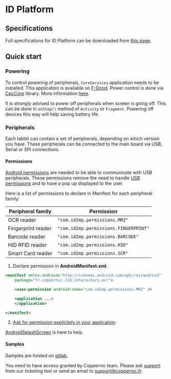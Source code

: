 ID Platform
===========

Specifications
--------------

Full specifications for ID Platform can be downloaded from [this page](https://www.coppernic.fr/en/documentations/).

Quick start
-----------

### Powering

To control powering of peripherals, `CoreServices` application needs to be installed.
This application is available on [F-Droid](fdroid.md).
Power control is done via [CpcCore](core.md) library.
More information [here](core/power.md).

It is strongly advised to power off peripherals when screen is going off. This can be done
in `onStop()` method of `Activity` or `Fragment`. Powering off devices this way
will help saving battery life.

### Peripherals

Each tablet can contain a set of peripherals, depending on which version you have. These peripherals can be connected to the main board via USB, Serial or SPI connections.

#### Permissions

[Android permissions](https://developer.android.com/guide/topics/permissions/overview) are needed to be able to communicate with USB peripherals.
These permissions remove the need to handle [USB permissions](https://developer.android.com/guide/topics/connectivity/usb/host) and to have a pop up displayed to the user.

Here is a list of permissions to declare in Manifest for each peripheral family:

| Peripheral family | Permission |
| ----------------- | ---------- |
| OCR reader | `"com.id2mp.permissions.MRZ"` |
| Fingerprint reader | `"com.id2mp.permissions.FINGERPRINT"` |
| Barcode reader | `"com.id2mp.permissions.BARCODE"` |
| HID RFID reader | `"com.id2mp.permissions.HID"` |
| Smart Card reader | `"com.id2mp.permissions.SCR"` |

1. Declare permission in **AndroidManifest.xml**:

```xml
<manifest xmlns:android="http://schemas.android.com/apk/res/android"
    package="fr.coppernic.lib.interactors.ocr">

    <uses-permission android:name="com.id2mp.permissions.MRZ" />

    <application ...>
    </application>

</manifest>
```

2. [Ask for permission explicitely in your application](https://developer.android.com/training/permissions/requesting#perm-check):

[AndroidSplashScreen](https://github.com/Coppernic/AndroidSplashScreen) is here to help.

#### Samples

Samples are hosted on [gitlab](https://gitlab.com/Coppernic/idplatform/).

You need to have access granted by Coppernic team. Please ask [support](https://support.coppernic.fr/index.php) from our ticketing tool or send an email to [support@coppernic.fr](mailto://support@coppernic.fr).
